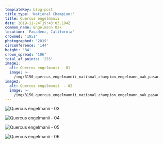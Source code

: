```yaml
---
templateKey: blog-post
title_type: 'National Champion:'
title: Quercus engelmanii
date: 2019-11-24T19:43:03.104Z
common_name: Engelmann Oak
location: 'Pasadena, California'
crowned: '1951'
photographed: '2019'
circumference: '144'
height: '84'
crown_spread: '106'
total_af_points: '255'
image1:
  alt: Quercus engelmanii - 01
  image: >-
    /img/3150_quercus_engelmannii_national_champion_engelmann_oak_pasadena_ca_11_24_2019_american_forests_brian_kelley_crown.jpg
image2:
  alt: Quercus engelmanii  - 02
  image: >-
    /img/3150_quercus_engelmannii_national_champion_engelmann_oak_pasadena_ca_11_24_2019_american_forests_brian_kelley_base_1.jpg
---
```

![Quercus engelmanii - 03](/img/3150_quercus_engelmannii_national_champion_engelmann_oak_pasadena_ca_11_24_2019_american_forests_brian_kelley_full_1.jpg)

![Quercus engelmanii - 04](/img/3150_quercus_engelmannii_national_champion_engelmann_oak_pasadena_ca_11_24_2019_american_forests_brian_kelley_full_3.jpg)

![Quercus engelmanii - 05](/img/3150_quercus_engelmannii_national_champion_engelmann_oak_pasadena_ca_11_24_2019_american_forests_brian_kelley_full_2.jpg)

![Quercus engelmanii - 06](/img/3150_quercus_engelmannii_national_champion_engelmann_oak_pasadena_ca_11_24_2019_american_forests_brian_kelley_scale.jpg)
